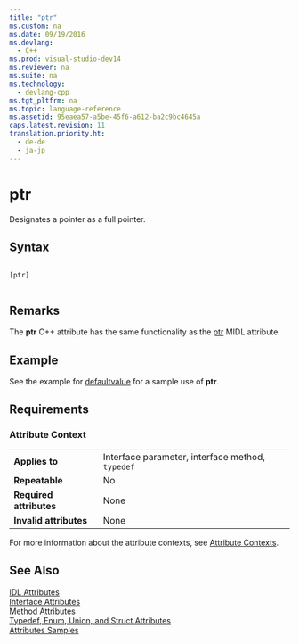 ```yaml
---
title: "ptr"
ms.custom: na
ms.date: 09/19/2016
ms.devlang: 
  - C++
ms.prod: visual-studio-dev14
ms.reviewer: na
ms.suite: na
ms.technology: 
  - devlang-cpp
ms.tgt_pltfrm: na
ms.topic: language-reference
ms.assetid: 95eaea57-a5be-45f6-a612-ba2c9bc4645a
caps.latest.revision: 11
translation.priority.ht: 
  - de-de
  - ja-jp
---
```

# ptr
Designates a pointer as a full pointer.  
  
## Syntax  
  
```  
  
[ptr]  
  
```  
  
## Remarks  
 The **ptr** C++ attribute has the same functionality as the [ptr](http://msdn.microsoft.com/library/windows/desktop/aa367149) MIDL attribute.  
  
## Example  
 See the example for [defaultvalue](../vs140/defaultvalue.md) for a sample use of **ptr**.  
  
## Requirements  
  
### Attribute Context  
  
|||  
|-|-|  
|**Applies to**|Interface parameter, interface method, `typedef`|  
|**Repeatable**|No|  
|**Required attributes**|None|  
|**Invalid attributes**|None|  
  
 For more information about the attribute contexts, see [Attribute Contexts](../vs140/Attribute-Contexts.md).  
  
## See Also  
 [IDL Attributes](../vs140/IDL-Attributes.md)   
 [Interface Attributes](../vs140/Interface-Attributes.md)   
 [Method Attributes](../vs140/Method-Attributes.md)   
 [Typedef, Enum, Union, and Struct Attributes](../vs140/Typedef--Enum--Union--and-Struct-Attributes.md)   
 [Attributes Samples](assetId:///558ebdb2-082f-44dc-b442-d8d33bf7bdb8)